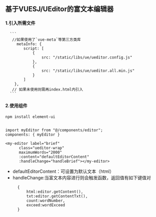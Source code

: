 
## 基于VUESJ/UEditor的富文本编辑器

#### 1.引入所需文件
      ```
       //如果使用了`vue-meta`等第三方类库
         metaInfo: {
            script: [
                {
                    src: "/static/libs/ue/ueditor.config.js"
                },
                {
                    src: "/static/libs/ue/ueditor.all.min.js"
                }
            ]
        },
       // 如果未使用则需再index.html内引入
      ```

#### 2.使用组件

```
npm install element-ui
```

```

import myEditor from "@/components/editor";
components: { myEditor }

<my-editor label="brief"
      class="ueditor-wrap"
      maximumWords="2000"
      :content="defaultEditorContent"
      :handleChange="handleBrief"></my-editor>

```

 - defaultEditorContent：可设置为默认文本（html）
 - handleChange:当富文本内容进行则会触发函数，返回值有如下键值对
    ```
      {
          html:editor.getContent(),
          txt:editor.getContentTxt(),
          count:wordNumber,
          exceed:wordExceed
      }
      ```